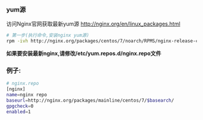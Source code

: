 ### yum源
访问Nginx官网获取最新yum源 http://nginx.org/en/linux_packages.html

```bash
# 第一步(执行命令,安装nginx yum源)
rpm -ivh http://nginx.org/packages/centos/7/noarch/RPMS/nginx-release-centos-7-0.el7.ngx.noarch.rpm
```
**如果要安装最新nginx,请修改/etc/yum.repos.d/nginx.repo文件**

### 例子:
```bash
# nginx.repo
[nginx]
name=nginx repo
baseurl=http://nginx.org/packages/mainline/centos/7/$basearch/
gpgcheck=0
enabled=1
```